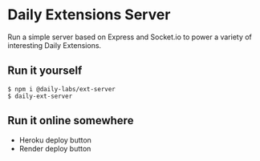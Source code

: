 # Daily Extensions Server

Run a simple server based on Express and Socket.io to power a variety of interesting Daily Extensions.

## Run it yourself

```
$ npm i @daily-labs/ext-server
$ daily-ext-server
```

## Run it online somewhere

- Heroku deploy button
- Render deploy button
